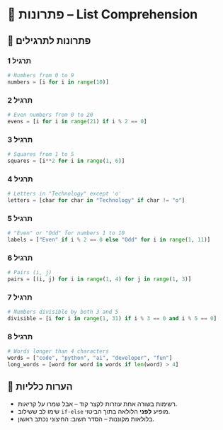 # 📘 פתרונות – List Comprehension

## 🧪 פתרונות לתרגילים

### תרגיל 1
```python
# Numbers from 0 to 9
numbers = [i for i in range(10)]
```

### תרגיל 2
```python
# Even numbers from 0 to 20
evens = [i for i in range(21) if i % 2 == 0]
```

### תרגיל 3
```python
# Squares from 1 to 5
squares = [i**2 for i in range(1, 6)]
```

### תרגיל 4
```python
# Letters in "Technology" except 'o'
letters = [char for char in "Technology" if char != "o"]
```

### תרגיל 5
```python
# "Even" or "Odd" for numbers 1 to 10
labels = ["Even" if i % 2 == 0 else "Odd" for i in range(1, 11)]
```

### תרגיל 6
```python
# Pairs (i, j)
pairs = [(i, j) for i in range(1, 4) for j in range(1, 3)]
```

### תרגיל 7
```python
# Numbers divisible by both 3 and 5
divisible = [i for i in range(1, 31) if i % 3 == 0 and i % 5 == 0]
```

### תרגיל 8
```python
# Words longer than 4 characters
words = ["code", "python", "ai", "developer", "fun"]
long_words = [word for word in words if len(word) > 4]
```

## 💬 הערות כלליות

* רשימות בשורה אחת עוזרות לקצר קוד – אבל שמרו על קריאות.
* שימו לב ששילוב `if-else` מופיע **לפני** הלולאה בתוך הביטוי.
* בלולאות מקוננות – הסדר חשוב: החיצוני נכתב ראשון.
